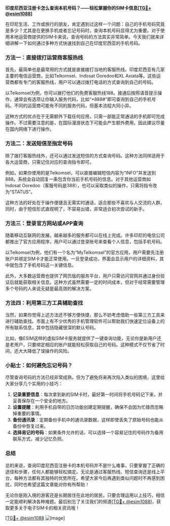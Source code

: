**印度尼西亚注册卡怎么查询本机号码？——轻松掌握你的SIM卡信息[[TG💪+ @esim1088](https://t.me/s/esim1088)]**

在印尼生活、工作或旅行的朋友，肯定遇到过这样一个问题：自己的手机号码究竟是多少？尤其是在更换手机或者忘记号码时，查询本机号码显得尤为重要。对于使用本地运营商提供的SIM卡来说，查询号码的方法其实非常简单。今天我们就来详细讲解一下如何通过多种方式快速找到自己在印度尼西亚的手机号码。

### 方法一：直接拨打运营商客服热线

首先，最简单也是最常用的方式就是直接拨打当地的客服热线。印度尼西亚有几家主要的电信运营商，比如Telkomsel、Indosat Ooredoo和XL Axiata等。这些运营商都有专门的客服热线，用户可以通过拨打电话的方式查询到自己的号码。

以Telkomsel为例，你可以拨打他们的免费客服热线188。接通后按照语音提示操作，通常会有选项让你输入服务代码，比如“*888#”即可查询到自己的手机号码。不同的运营商可能有不同的服务代码，但基本流程大同小异。

这种方式的优点在于无需额外下载任何应用，只需一部能正常通话的手机即可完成操作。不过需要注意的是，在国际漫游状态下可能会产生额外费用，因此建议尽量在国内网络下进行操作。

### 方法二：发送短信至指定号码

除了拨打客服热线外，还可以通过发送短信的方式查询号码。这种方法同样适用于各大运营商，只需记住对应的查询指令即可。

例如，如果你使用的是Telkomsel，可以直接编辑短信内容为“INFO”并发送到888。系统会自动回复一条包含你当前手机号码的信息。对于其他运营商如Indosat Ooredoo（客服号码是388），也可以采取类似的操作，只需将指令改为“STATUS”。

这种方法的好处在于操作便捷且无需实时通话，适合那些不喜欢与人交流的人群。同时，由于短信形式直观明了，不容易出错，非常适合初次尝试的新手。

### 方法三：登录官方网站或APP查询

随着移动互联网的发展，越来越多的服务都可以在线上完成。许多印尼的电信公司都推出了官方应用程序，用户可以通过登录账号来查看个人信息，包括手机号码。

以Telkomsel为例，他们有一个名为“MyTelkomsel”的官方应用，用户需要先注册账户并绑定SIM卡才能正常使用。一旦登录成功，界面会显示用户的详细资料，其中就包含了手机号码这一关键信息。

此外，大多数运营商也提供了网页版的服务平台，用户只需访问官网并通过身份验证后就能获取相关信息。这种方式虽然需要一定的时间成本，但对于经常需要管理多个号码的人来说无疑是最高效的解决方案。

### 方法四：利用第三方工具辅助查找

当然，如果你觉得上述方法还不够方便快捷，那么不妨考虑借助一些第三方工具来进行辅助查找。市面上有不少优秀的手机管理软件可以帮助我们快速定位设备上的所有联系信息，其中包括隐藏很深的默认号码。

比如，像ESIM这样的虚拟SIM卡服务就提供了一键查询功能，无论你是新用户还是老用户，只要绑定相应的账户就能轻松获取自己的号码。这种模式不仅节省了时间，还大大降低了误操作的风险。

### 小贴士：如何避免忘记号码？

尽管查询号码的方法已经非常成熟，但为了避免将来再次陷入类似的困境，这里给大家分享几个实用的小技巧：

1. **记录重要信息**：每次拿到新的SIM卡时，最好第一时间将手机号码记下来，并妥善保存在一个安全的地方。
2. **设置提醒**：利用手机自带的日历功能创建定期提醒，确保不会因为忙碌而忽略掉重要的事情。
3. **备份通讯录**：定期备份手机中的通讯录数据，这样即使丢失了原始号码也能从备份中恢复过来。
4. **选择易记的号码**：如果条件允许的话，可以选择一个容易记住的号码作为备用联系方式，减少记忆负担。

### 总结

总的来说，查询印度尼西亚注册卡的本机号码并不是什么难事，只要掌握了正确的途径和步骤，任何人都能够轻松搞定。无论是通过客服热线、短信查询还是线上平台，每种方法都有其独特的优势所在。希望大家今后再遇到类似问题时不再感到困扰，同时也希望这篇文章能对你有所帮助！

无论你是刚入境的游客还是长期居住在此地的居民，只要合理运用以上技巧，相信一定能顺利解决各种难题。最后别忘了关注我们的频道[[TG💪+ @esim1088](https://t.me/s/esim1088)]，获取更多关于电子SIM卡的相关资讯哦！ 

[[TG💪+ @esim1088](https://t.me/s/esim1088) ![Image](https://i.postimg.cc/4NQfJmqS/Snipaste-2025-05-13-00-14-12.png)]